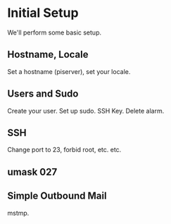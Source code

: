 # Initial Setup

We'll perform some basic setup.

## Hostname, Locale

Set a hostname \(piserver\), set your locale.

## Users and Sudo

Create your user. Set up sudo. SSH Key. Delete alarm.

## SSH

Change port to 23, forbid root, etc. etc.

## umask 027

## Simple Outbound Mail

mstmp.

